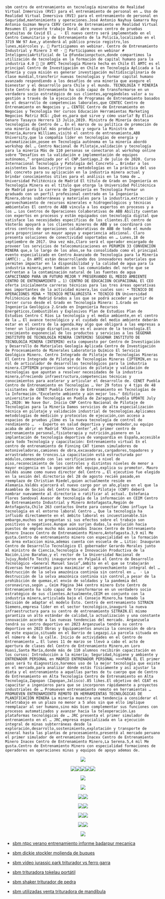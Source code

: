 
```
sbm centro de entrenamiento en tecnología mineraUso de Realidad Virtual Inmersiva (RVI) para el entrenamiento de personal en … Uso de Realidad Virtual Inmersiva (RVI) para el entrenamiento de personal en Seguridad,mantenimiento y operaciones.José Antonio Nayhua Gamarra Roy Antonio Guzman Neyra CERV Centro de Entrenamiento en Realidad Virtual Resumen El presente trabajo Doral abre nuevo centro de pruebas gratuitas de Covid El …  · El nuevo centro será implementado en el Centro Comunitario y de Entrenamiento de la Policía,localizado en el 3719 NW 97 Ave,y atenderá al público previo registro,los lunes,miércoles y. 🔶 Participamos en webinar. Centro de Entrenamiento Industrial y Minero 3 घंटे · 🔶 Participamos en webinar # InteligenciaArtificial de la @fundacionpctucn,donde compartimos la utilización de tecnología en la formación de capital humano para la industria 4.0 👷 👷‍♀️ AMTC Tecnología Minera hecha en Chile El AMTC es el principal Centro de Investigación en Chile en Tecnología Aplicada a la Minería y cuya misión es generar investigación multidisciplinaria de clase mundial,transferir nuevas tecnologías y formar capital humano avanzado respondiendo a los desafíos de una minería que asegure el bienestar y el desarrollo para Chile y el mundo. TECNOLOGÍA Y MINERÍA Este Centro de Entrenamiento ha sido capaz de transformarse en un verdadero socio estratégico de sus clientes,agregándoles valor a su gestión a través de la ejecución de Programas de Entrenamiento basados en el desarrollo de competencias laborales,que CENTEC Centro de Entrenamiento en Negocios y … CENTEC Centro de Entrenamiento en Negocios y Tecnología Ver cursos Educación Herramientas Marketing Negocios Matriz BCG: ¿Qué es,para qué sirve y cómo usarla? By Elias Genaro Tasayco Herrera 13 Julio,2019. Ministra de Minería destaca tecnologías de Centro de … En el marco de su política de promoción de una minería digital más productiva y segura la Ministra de Minería,Aurora Williams,visitó el centro de entrenamiento,ABB University,que la compañía líder en tecnologías de energía y automatización,posee en Tecnología autónoma en la minería abordó workshop del … Centro Nacional de Pilotaje,validación y tecnología para la minería Más de 110 personas se conectaron al workshop online sobre “Desafíos en la validación e implementación de equipos autónomos,” organizado por el CNP.Santiago,2 de julio de 2020. Curso Internacional Tecnología y Patología del Concreto … Brindar a los asistentes las bases,criterios y metodologías en la práctica del uso del concreto para su aplicación en la industria minera actual y brindar conocimientos útiles para el análisis en la toma de … Universidad Politécnica de Madrid El título de Grado en Ingeniería en Tecnología Minera es el título que otorga la Universidad Politécnica de Madrid para la carrera de Ingeniería en Tecnología Formar un graduado con un perfil profesional centrado en la Ingeniería Minera,obras subterráneas y materiales para la industria,extracción y aprovechamiento de recursos minerales e hidrogeológicos y técnicas ambientales El centro de ABB vincula a los expertos en procesos y a los … Los Centros de Operaciones Colaborativas de ABB Ability cuentan con expertos en procesos y están equipados con tecnología digital que satisface las necesidades específicas de los clientes.El centro de Västerås apoyará a los clientes mineros de ABB y se coordinará con otros centros de operaciones colaborativas de ABB de todo el mundo para proporcionar un mayor apoyo y experiencia adicional. Claro presenta soluciones de conectividad soportadas en … Lunes,18 de septiembre de 2017. Una vez más,Claro será el operador encargado de proveer los servicios de telecomunicaciones en PERUMIN 33 CONVENCIÓN MINERA que,a lo largo de los años,se ha consolidado como el principal evento especializado en Centro Avanzado de Tecnología para la Minería (AMTC): … En AMTC están desarrollando dos innovadores materiales que permiten impactar en la disponibilidad y la calidad de agua para la industria minera,pero también en las comunidades del norte que se enfrentan a la contaminación natural de las fuentes de agua CAPACITANDO PARA UN FUTURO MEJOR Y PRESERVANDO EL MEDIO AMBIENTE CENTRO DE ENTRENAMIENTO … 1) CENTRO DE EDUCACION OCUPACIONAL El CEO oferta inicialmente carreras técnicas para las tres áreas operativas mas importantes de la actividad minera,las cuales son: • TECNICO DE OPERACIONES MINA • TECNICO METALURGISTA • TECNICO EN Universidad Politécnica de Madrid Grados a los que se podrá acceder a partir de tercer curso desde el Grado en Tecnología Minera: 1.Grado en Ingeniería Geológica 2.Grado en Ingeniería Recursos Energéticos,Combustibles y Explosivos Plan de Estudios Plan de Estudios Centro C Ríos La tecnología y el medio ambiente,en el centro de la … El avance tecnológico y el cuidado del medio ambiente deberán estar en el centro de la agenda.Hay algo que obligará a las empresas a tener un liderazgo disruptivo,eso es el avance de la tecnología.El crecimiento exponencial de los productos y servicios a los SEGEMAR INSTITUTO DE TECNOLOGÍA MINERA (INTEMIN) SEGEMAR INSTITUTO DE TECNOLOGÍA MINERA (INTEMIN) esta compuesto por Centro de Investigación y Desarrollo de Materiales Geología Aplicada Centro de Investigación de Procesamiento de Minerales Laboratorio Químico El Servicio Geológico Minero. Centro Integrado de Pilotaje de Tecnologías Mineras El Centro Integrado de Pilotaje de Tecnologías Mineras CIPTEMIN,en su rol de articulador de desarrollos tecnológicos para la industria minera.CIPTEMIN proporciona servicios de pilotaje y validación de tecnologías que apuntan a resolver necesidades de la industria minera,ofreciendo infraestructura,competencias técnicas y conocimientos para acelerar y articular el desarrollo de. CENET Puebla Centro de Entrenamiento en Tecnologías … Ver 29 fotos y 4 tips de 48 visitantes de CENET Puebla Centro de Entrenamiento en Tecnologías de la Información."Excelente ambiente y aún mejor los." Edificio universitario de Tecnología en Puebla de Zaragoza,Puebla UPDATE July 15,2020: We have Our. Inicio CNP Centro Nacional de Pilotaje de Tecnologías para la Minería Damos servicios de alta especialización técnica en pilotaje y validación industrial de tecnologías.Aplicamos metodologías de medición y protocolos de ejecución,con acceso a espacios de pruebas ¿Cómo es la nueva tecnología de control de rendimiento …  · Experto en salud deportiva y emprendedor,su equipo acaba de abrir en Madrid ‘Khinn Center’,el primer centro de entrenamiento personal,fisioterapia y nutrición,pionero en la implantación de tecnología deportiva de vanguardia en España,accesible para todo Tecnología y capacitación: Entrenamiento virtual En el centro de entrenamiento de Finning CAT tienen simuladores de motoniveladoras,camiones de obra,excavadoras,cargadores,topadores y arrastradores de troncos.La capacitación está estructurada por módulos,comenzando con las verificaciones a nivel de piso,reconocimiento de los controles y distintos niveles de menor a mayor exigencia en la operación del equipo,explica su promotor. Mauro Valdés asume como nuevo director del Centro … El ejecutivo fue elegido en la sesión del directorio del 28 de agosto recién pasado,en reemplazo de Christian Riedel,quien actualmente reside en Alemania.Valdés ejercerá el nuevo cargo por un año,plazo en el que la Asamblea de Socios del Centro Nacional de Pilotaje (CNP) deberá nombrar nuevamente al directorio o ratificar al actual. Estefania Flores Sandoval Asesor de tecnología de la información en CEIM Centro de Entrenamiento Industrial y Minero Antofagasta,Región de Antofagasta,Chile 263 contactos Únete para conectar Cómo influye la tecnología en el entorno laboral Centro … Que la tecnología ha influido directamente en el ámbito laboral es incuestionable.Sin embargo,muchos se preguntan si sus efectos sobre el trabajo son positivos o negativos.Aunque aún surjan dudas,la evolución hacia puestos de empleo mucho más avanzados Inacex Centro de Entrenamiento Minero Inacex Centro de Entrenamiento Minero,Antofagasta.3,9 mil Me gusta.Centro de entrenamiento minero con especialidad en la formación en área extaccion mina,ademas cuenta con escuela de … Litio: Inauguran Centro de Desarrollo Tecnológico El gobernador Gerardo Morales junto al ministro de Ciencia,Tecnología e Innovación Productiva de la Nación,Lino Barañao,y el rector de la Universidad Nacional de Jujuy,Rodolfo Tecchi inauguraron en Palpalá el Centro de Desarrollo Tecnológico «General Manuel Savio”,ámbito en el que se trabajarán diversas herramientas para maximizar el aprovechamiento integral del … Destrucción de la selva amazónica continúa sin control en …  · La destrucción de la selva amazónica continúa sin control,a pesar de la prohibición de quemas,el envío de soldados y la pandemia del coronavirus,según … Ceim Página 344 centro minero Este Centro de Entrenamiento ha sido capaz de transformarse en un verdadero socio estratégico de sus clientes.Actualmente,CEIM en conjunto con la industria minera,articulada bajo el Consejo Minero,ha tomado la decisión de adaptar el modelo Esto. Centro de entrenamiento SITRAIN Siemens,empresa líder en el sector tecnológico,inauguró la nueva infraestructura para su centro de entrenamiento SITRAIN.El mismo garantiza un alto estándar de calidad,la actualización y una constante innovación acorde a las nuevas tendencias del mercado. Arganzuela tendrá su centro deportivo en 2023 Arganzuela tendrá su centro deportivo en 2023 Obras y Equipamientos anuncia la concesión de obra de este espacio,situado en el Barrio de Legazpi.La parcela situada en el número 4 de la calle. Inicio de actividades en el Centro de Entrenamiento … El lunes 11 de marzo se llevó a cabo el acto de apertura de clases del Centro de Entrenamiento Minero,en Loro Huasi,Santa María,donde más de 110 alumnos recibirán capacitación en los cursos: Introducción a la minería; Seguridad,higiene y ambiente y ENTRENADOR PERSONAL en MADRID ENTRENADOR PERSONAL >>>PARA ÉL El primer paso será tu diagnostico,haremos uso de la mejor tecnología que existe en el mercado,para analizar dónde estás físicamente y así ajustar la dieta y el entrenamiento a aquellas partes de tu cuerpo que de Centro de Entrenamiento en Alta Tecnología Centro de Entrenamiento en Alta Tecnología,Zapopan (Zapopan,Jalisco).85 likes.El objetivo del CEAT es capacitar a ingenieros para que se incorporen rápidamente a proyectos industriales de … Promueven entrenamiento remoto en herramientas … PROMUEVEN ENTRENAMIENTO REMOTO EN HERRAMIENTAS TECNOLÓGICAS DE PLANIFICACIÓN MINERA La minería muestra una tendencia a considerar el teletrabajo en un plazo no menor a 5 años sin que ello implique reemplazar al ser humano,sino más bien complementar sus funciones con procesos automatizados y avanzar hacia la teleoperación.Las plataformas tecnológicas de … JRC presenta el primer simulador de entrenamiento en el … JRC,empresa especializada en la ejecución integral de minas subterráneas desde la exploración,desarrollo,sostenimiento,explotación y transporte de mineral hasta las plantas de procesamiento,presentó al mercado peruano el primer simulador de entrenamiento Inacex Centro de Entrenamiento Minero Inacex Centro de Entrenamiento Minero,La Serena.5,4 mil Me gusta.Centro de Entrenamiento Minero con especialidad formaciones de operadores en operaciones minas y equipos de apoyo ademas de. 
```

<div align="center">

<a href="https://es-crusher.shibang-china.com/github&k=sbm+centro+de+entrenamiento+en+tecnolog%C3%ADa+minera"><img src="https://static.shibang-china.com/es/crusher/logo.jpg"></a>

<a href="https://es-crusher.shibang-china.com/github&k=sbm+centro+de+entrenamiento+en+tecnolog%C3%ADa+minera"><img src="https://static.shibang-china.com/es/crusher/index.jpg"></a><a href="https://es-crusher.shibang-china.com/material.htmlgithub&k=sbm+centro+de+entrenamiento+en+tecnolog%C3%ADa+minera"><img src="https://static.shibang-china.com/es/crusher/material.jpg"></a><a href="https://es-crusher.shibang-china.com/application.htmlgithub&k=sbm+centro+de+entrenamiento+en+tecnolog%C3%ADa+minera"><img src="https://static.shibang-china.com/es/crusher/application.jpg"></a><a href="https://es-crusher.shibang-china.com/aboutus.htmlgithub&k=sbm+centro+de+entrenamiento+en+tecnolog%C3%ADa+minera"><img src="https://static.shibang-china.com/es/crusher/aboutus.jpg"></a><a href="https://es-crusher.shibang-china.com/contact.htmlgithub&k=sbm+centro+de+entrenamiento+en+tecnolog%C3%ADa+minera"><img src="https://static.shibang-china.com/es/crusher/contact.jpg"></a>

<a href="https://es-crusher.shibang-china.com/github&k=sbm+centro+de+entrenamiento+en+tecnolog%C3%ADa+minera"><img src="https://static.shibang-china.com/es/crusher/banner.jpg"></a>

<a href="https://swt.shibang-china.com/github&k=sbm+centro+de+entrenamiento+en+tecnolog%C3%ADa+minera"><img src="https://static.shibang-china.com/es/crusher/text.jpg"></a>

<a href="https://swt.shibang-china.com/github&k=sbm+centro+de+entrenamiento+en+tecnolog%C3%ADa+minera"><img src="https://static.shibang-china.com/es/crusher/chat.jpg"></a><a href="https://es-crusher.shibang-china.com/contact.htmlgithub&k=sbm+centro+de+entrenamiento+en+tecnolog%C3%ADa+minera"><img src="https://static.shibang-china.com/es/crusher/message.jpg"></a>

<a href="https://es-crusher.shibang-china.com/products/pe.htmlgithub&k=sbm+centro+de+entrenamiento+en+tecnolog%C3%ADa+minera"><img src="https://static.shibang-china.com/es/crusher/pe.jpg"></a><a href="https://es-crusher.shibang-china.com/products/pf.htmlgithub&k=sbm+centro+de+entrenamiento+en+tecnolog%C3%ADa+minera"><img src="https://static.shibang-china.com/es/crusher/pf.jpg"></a>

<a href="https://es-crusher.shibang-china.com/products/hpt.htmlgithub&k=sbm+centro+de+entrenamiento+en+tecnolog%C3%ADa+minera"><img src="https://static.shibang-china.com/es/crusher/hpt.jpg"></a><a href="https://es-crusher.shibang-china.com/products/vsi.htmlgithub&k=sbm+centro+de+entrenamiento+en+tecnolog%C3%ADa+minera"><img src="https://static.shibang-china.com/es/crusher/vsi.jpg"></a>

<a href="https://es-crusher.shibang-china.com/products/klv.htmlgithub&k=sbm+centro+de+entrenamiento+en+tecnolog%C3%ADa+minera"><img src="https://static.shibang-china.com/es/crusher/klv.jpg"></a><a href="https://es-crusher.shibang-china.com/products/portable.htmlgithub&k=sbm+centro+de+entrenamiento+en+tecnolog%C3%ADa+minera"><img src="https://static.shibang-china.com/es/crusher/portable.jpg"></a>

<a href="https://swt.shibang-china.com/github&k=sbm+centro+de+entrenamiento+en+tecnolog%C3%ADa+minera"><img src="https://static.shibang-china.com/es/crusher/case.jpg"></a>

</div>


* [sbm ntpc verano entrenamiento informe badarpur mecanica](sbm%20ntpc%20verano%20entrenamiento%20informe%20badarpur%20mecanica.md)

* [sbm dickie stockler molienda de buques](sbm%20dickie%20stockler%20molienda%20de%20buques.md)

* [sbm vídeo jurassic park triturador vs ferro garra](sbm%20v%C3%ADdeo%20jurassic%20park%20triturador%20vs%20ferro%20garra.md)

* [sbm trituradora tokelau portátil](sbm%20trituradora%20tokelau%20port%C3%A1til.md)

* [sbm shaker triturador de pedra](sbm%20shaker%20triturador%20de%20pedra.md)

* [sbm utilizadas venta trituradora de mandíbula](sbm%20utilizadas%20venta%20trituradora%20de%20mand%C3%ADbula.md)